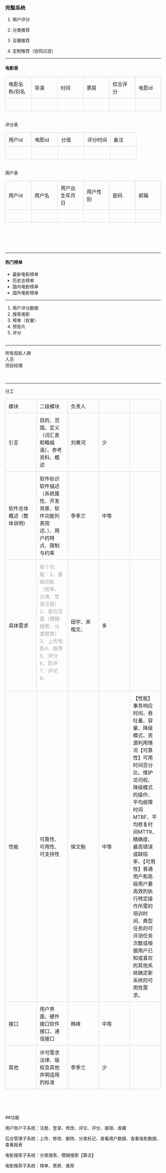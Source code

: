 

### 完整系统

1. 用户评分

2. 分类推荐

3. 豆瓣推荐

4. 定制推荐（协同过滤）


---

#### 电影表

<table style="-evernote-table:true;border-collapse:collapse;table-layout:fixed;margin-left:0px;width:100%;"><tr><td style="border-style:solid;border-width:1px;border-color:rgb(211,211,211);padding:10px;margin:0px;width:16.720516962843295%;">
电影名称/别名</td>
<td style="border-style:solid;border-width:1px;border-color:rgb(211,211,211);padding:10px;margin:0px;width:16.80129240710824%;">导演</td>
<td style="border-style:solid;border-width:1px;border-color:rgb(211,211,211);padding:10px;margin:0px;width:16.720516962843295%;">时间</td>
<td style="border-style:solid;border-width:1px;border-color:rgb(211,211,211);padding:10px;margin:0px;width:16.720516962843295%;">票房</td>
<td style="border-style:solid;border-width:1px;border-color:rgb(211,211,211);padding:10px;margin:0px;width:16.720516962843295%;">综合评分</td>
<td style="border-style:solid;border-width:1px;border-color:rgb(211,211,211);padding:10px;margin:0px;width:16.720516962843295%;">电影id</td></tr><tr><td style="border-style:solid;border-width:1px;border-color:rgb(211,211,211);padding:10px;margin:0px;width:16.67%;"><br/></td><td style="border-style:solid;border-width:1px;border-color:rgb(211,211,211);padding:10px;margin:0px;width:16.67%;"><br/></td><td style="border-style:solid;border-width:1px;border-color:rgb(211,211,211);padding:10px;margin:0px;width:16.67%;"><br/></td><td style="border-style:solid;border-width:1px;border-color:rgb(211,211,211);padding:10px;margin:0px;width:16.67%;"><br/></td><td style="border-style:solid;border-width:1px;border-color:rgb(211,211,211);padding:10px;margin:0px;width:16.67%;"><br/></td><td style="border-style:solid;border-width:1px;border-color:rgb(211,211,211);padding:10px;margin:0px;width:16.67%;"><br/></td></tr></table><br/>评分表<br/><table style="-evernote-table:true;border-collapse:collapse;table-layout:fixed;margin-left:0px;width:100%;"><tr><td style="border-style:solid;border-width:1px;border-color:rgb(211,211,211);padding:10px;margin:0px;width:20.032310177705977%;">用户id</td><td style="border-style:solid;border-width:1px;border-color:rgb(211,211,211);padding:10px;margin:0px;width:20.032310177705977%;">电影id</td><td style="border-style:solid;border-width:1px;border-color:rgb(211,211,211);padding:10px;margin:0px;width:20.032310177705977%;">分值</td><td style="border-style:solid;border-width:1px;border-color:rgb(211,211,211);padding:10px;margin:0px;width:20.032310177705977%;">评分时间</td><td style="border-style:solid;border-width:1px;border-color:rgb(211,211,211);padding:10px;margin:0px;width:20.032310177705977%;">备注</td></tr><tr><td style="border-style:solid;border-width:1px;border-color:rgb(211,211,211);padding:10px;margin:0px;width:20%;"><br/></td><td style="border-style:solid;border-width:1px;border-color:rgb(211,211,211);padding:10px;margin:0px;width:20%;"><br/></td><td style="border-style:solid;border-width:1px;border-color:rgb(211,211,211);padding:10px;margin:0px;width:20%;"><br/></td><td style="border-style:solid;border-width:1px;border-color:rgb(211,211,211);padding:10px;margin:0px;width:20%;"><br/></td><td style="border-style:solid;border-width:1px;border-color:rgb(211,211,211);padding:10px;margin:0px;width:20%;"></td></tr></table><br/>用户表<br/><table style="-evernote-table:true;border-collapse:collapse;table-layout:fixed;margin-left:0px;width:100%;"><tr><td style="border-style:solid;border-width:1px;border-color:rgb(211,211,211);padding:10px;margin:0px;width:16.720516962843295%;">用户id</td><td style="border-style:solid;border-width:1px;border-color:rgb(211,211,211);padding:10px;margin:0px;width:16.80129240710824%;">用户名</td><td style="border-style:solid;border-width:1px;border-color:rgb(211,211,211);padding:10px;margin:0px;width:16.720516962843295%;">用户出生年月日</td><td style="border-style:solid;border-width:1px;border-color:rgb(211,211,211);padding:10px;margin:0px;width:16.720516962843295%;">用户性别</td><td style="border-style:solid;border-width:1px;border-color:rgb(211,211,211);padding:10px;margin:0px;width:16.720516962843295%;">密码</td><td style="border-style:solid;border-width:1px;border-color:rgb(211,211,211);padding:10px;margin:0px;width:16.720516962843295%;">邮箱</td></tr><tr><td style="border-style:solid;border-width:1px;border-color:rgb(211,211,211);padding:10px;margin:0px;width:16.67%;"><br/></td><td style="border-style:solid;border-width:1px;border-color:rgb(211,211,211);padding:10px;margin:0px;width:16.67%;"><br/></td><td style="border-style:solid;border-width:1px;border-color:rgb(211,211,211);padding:10px;margin:0px;width:16.67%;"><br/></td><td style="border-style:solid;border-width:1px;border-color:rgb(211,211,211);padding:10px;margin:0px;width:16.67%;"><br/></td><td style="border-style:solid;border-width:1px;border-color:rgb(211,211,211);padding:10px;margin:0px;width:16.67%;"><br/></td><td style="border-style:solid;border-width:1px;border-color:rgb(211,211,211);padding:10px;margin:0px;width:16.67%;"><br/></td></tr></table><br/><br/><br/><br/>

---

#### 热门榜单

- 最新电影榜单 
- 历史总榜单 
- 国内电影榜单 
- 国外电影榜单

---

1. 用户评分数据
2. 搜索电影
3. 榜单（权重）
4. 预告片
5. 评分<br/><br/>

---
所有观影人群<br/>
人员<br/>
项目经理<br/><br/><br/>

---
分工<br/><table style="-evernote-table:true;border-collapse:collapse;margin-left:0px;table-layout:fixed;width:100%;"><tr><td style="border-style:solid;border-width:1px;border-color:rgb(211,211,211);padding:10px;margin:0px;width:20.032310177705977%;">模块</td><td style="border-style:solid;border-width:1px;border-color:rgb(211,211,211);padding:10px;margin:0px;width:20.032310177705977%;">二级模块</td><td style="border-style:solid;border-width:1px;border-color:rgb(211,211,211);padding:10px;margin:0px;width:20.032310177705977%;">负责人</td><td style="border: 1px solid rgb(211, 211, 211); padding: 10px; margin: 0px;width:20.032310177705977%;"><br/></td><td style="border: 1px solid rgb(211, 211, 211); padding: 10px; margin: 0px;width:20.032310177705977%;"><br/></td></tr><tr><td style="border-style:solid;border-width:1px;border-color:rgb(211,211,211);padding:10px;margin:0px;width:20%;">引言</td><td style="border-style:solid;border-width:1px;border-color:rgb(211,211,211);padding:10px;margin:0px;width:20%;">目的、范围、定义（词汇表和略缩语）、参考资料、概述</td><td style="border-style:solid;border-width:1px;border-color:rgb(211,211,211);padding:10px;margin:0px;width:20%;">刘黄河</td><td style="border-style:solid;border-width:1px;border-color:rgb(211,211,211);padding:10px;margin:0px;width:20%;">少</td><td style="border-style:solid;border-width:1px;border-color:rgb(211,211,211);padding:10px;margin:0px;width:20%;"><br/></td></tr><tr><td style="border-style:solid;border-width:1px;border-color:rgb(211,211,211);padding:10px;margin:0px;width:20%;">软件总体概述（整体说明）</td><td style="border-style:solid;border-width:1px;border-color:rgb(211,211,211);padding:10px;margin:0px;width:20%;">软件标识软件描述（系统属性、开发背景、软件功能列表简述、）、用户的特点、限制与约束</td><td style="border-style:solid;border-width:1px;border-color:rgb(211,211,211);padding:10px;margin:0px;width:20%;">李季兰</td><td style="border-style:solid;border-width:1px;border-color:rgb(211,211,211);padding:10px;margin:0px;width:20%;">中等</td><td style="border-style:solid;border-width:1px;border-color:rgb(211,211,211);padding:10px;margin:0px;width:20%;"><br/></td></tr><tr><td style="border-style:solid;border-width:1px;border-color:rgb(211,211,211);padding:10px;margin:0px;width:20%;">具体需求</td><td style="border-style:solid;border-width:1px;border-color:rgb(211,211,211);padding:10px;margin:0px;width:20%;"><span style="color: rgb(168, 168, 168);">各个功能：</span><span style="color: rgb(168, 168, 168);">1、基础功能（榜单、分类、登录注册）</span><span style="color: rgb(168, 168, 168);">2、查找页面（模糊搜索、分类搜索）</span><span style="color: rgb(168, 168, 168);">3、上传电影</span><span style="color: rgb(168, 168, 168);">4、推荐</span><span style="color: rgb(168, 168, 168);">5、评分</span><span style="color: rgb(168, 168, 168);">6、影评</span><span style="color: rgb(168, 168, 168);">7、评论</span><span style="color: rgb(168, 168, 168);">8、</span><br/><br/></td><td style="border-style:solid;border-width:1px;border-color:rgb(211,211,211);padding:10px;margin:0px;width:20%;">田宇、宋楷文、</td><td style="border-style:solid;border-width:1px;border-color:rgb(211,211,211);padding:10px;margin:0px;width:20%;">多</td><td style="border-style:solid;border-width:1px;border-color:rgb(211,211,211);padding:10px;margin:0px;width:20%;"><br/></td></tr><tr><td style="border-style:solid;border-width:1px;border-color:rgb(211,211,211);padding:10px;margin:0px;width:20%;">性能</td><td style="border-style:solid;border-width:1px;border-color:rgb(211,211,211);padding:10px;margin:0px;width:20%;">可靠性、可用性、可支持性</td><td style="border-style:solid;border-width:1px;border-color:rgb(211,211,211);padding:10px;margin:0px;width:20%;">侯文魁</td><td style="border-style:solid;border-width:1px;border-color:rgb(211,211,211);padding:10px;margin:0px;width:20%;">中等</td><td style="border-style:solid;border-width:1px;border-color:rgb(211,211,211);padding:10px;margin:0px;width:20%;">【性能】事务响应时间、吞吐量、容量、降级模式、资源利用情况【可靠性】可用时间百分比、维护访问权、降级模式的操作、平均故障时间MTBF、平均修复时间MTTR、精确度、最高错误或缺陷率、【可用性】普通用户和高级用户要高效的执行特定操作所需的培训时间、典型任务的可评测任务次数或根据用户已知或喜欢的其他系统确定新系统的可用性需求。</td></tr><tr><td style="border-style:solid;border-width:1px;border-color:rgb(211,211,211);padding:10px;margin:0px;width:20%;">接口</td><td style="border-style:solid;border-width:1px;border-color:rgb(211,211,211);padding:10px;margin:0px;width:20%;">用户界面、硬件接口软件接口、通信接口</td><td style="border-style:solid;border-width:1px;border-color:rgb(211,211,211);padding:10px;margin:0px;width:20%;">韩峰</td><td style="border-style:solid;border-width:1px;border-color:rgb(211,211,211);padding:10px;margin:0px;width:20%;">中等</td><td style="border-style:solid;border-width:1px;border-color:rgb(211,211,211);padding:10px;margin:0px;width:20%;"><br/></td></tr><tr><td style="border-style:solid;border-width:1px;border-color:rgb(211,211,211);padding:10px;margin:0px;width:20%;">其他</td><td style="border-style:solid;border-width:1px;border-color:rgb(211,211,211);padding:10px;margin:0px;width:20%;">许可需求法律、版权及其他声明适用的标准</td><td style="border-style:solid;border-width:1px;border-color:rgb(211,211,211);padding:10px;margin:0px;width:20%;">李季兰</td><td style="border-style:solid;border-width:1px;border-color:rgb(211,211,211);padding:10px;margin:0px;width:20%;">少</td><td style="border-style:solid;border-width:1px;border-color:rgb(211,211,211);padding:10px;margin:0px;width:20%;"><br/></td></tr></table><br/><br/><br/></span>
</body></html>


##功能

用户账户子系统：注册、登录、修改、评论、评分、报错、收藏

后台管理子系统：上传、修改、删除、分类标记、查看用户数据、查看电影数据、查看报表

电影搜索子系统：分类搜索、模糊搜索【算法】

电影推荐子系统：榜单、票房、推荐

